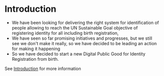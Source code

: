 # Introduction
- We have been  looking for delivering the right system for identification of people allowing to reach the UN Sustainable Goal objective of registering identity for all including birth registration, 
- We have seen so far promising initiatives and progresses, but we still see we don't make it really, so we have decided to be leading an action for making it happening
- So we have decided to start a new Digital Public Good for Identity Registration from birth.

See [Introduction](SPECIFICATION/..Introduction.md) for more information
